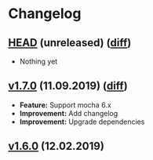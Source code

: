 # Changelog
<a name="master"></a>
## [HEAD](https://github.com/sth/karma-summary-reporter/tree/master) (unreleased) ([diff](https://github.com/sth/karma-summary-reporter/compare/v1.7.0...master))

- Nothing yet

## [v1.7.0](https://github.com/sth/karma-summary-reporter/tree/v1.7.0) (11.09.2019) ([diff](https://github.com/sth/karma-summary-reporter/compare/v1.6.0...v1.7.0))

- **Feature:** Support mocha 6.x
- **Improvement:** Add changelog
- **Improvement:** Upgrade dependencies

## [v1.6.0](https://github.com/sth/karma-summary-reporter/tree/v1.6.0) (12.02.2019)
